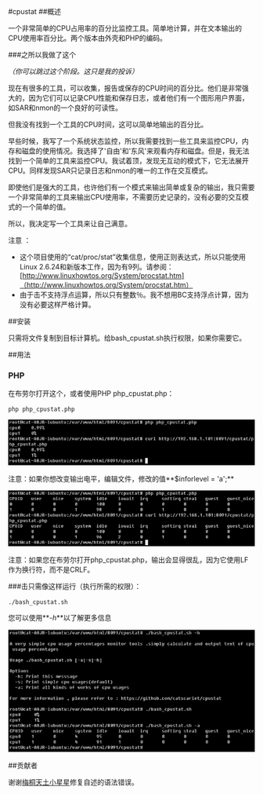 #cpustat
##概述

一个非常简单的CPU占用率的百分比监控工具。简单地计算，并在文本输出的CPU使用率百分比。两个版本由外壳和PHP的编码。

###之所以我做了这个

_（你可以跳过这个阶段。这只是我的投诉）_

现在有很多的工具，可以收集，报告或保存的CPU时间的百分比。他们是非常强大的，因为它们可以记录CPU性能和保存日志，或者他们有一个图形用户界面，如SAR和nmon的一个良好的可读性。

但我没有找到一个工具的CPU时间，这可以简单地输出的百分比。

早些时候，我写了一个系统状态监控，所以我需要找到一些工具来监控CPU，内存和磁盘的使用情况。我选择了'自由'和'东风'来观看内存和磁盘。但是，我无法找到一个简单的工具来监控CPU。我试着顶，发现无互动的模式下，它无法展开CPU。同样发现SAR只记录日志和nmon的唯一的工作在交互模式。

即使他们是强大的工具，也许他们有一个模式来输出简单或复杂的输出，我只需要一个非常简单的工具来输出CPU使用率，不需要历史记录的，没有必要的交互模式的一个简单的值。

所以，我决定写一个工具来让自己满意。

注意 ：
- 这个项目使用的“cat/proc/stat”收集信息，使用正则表达式，所以只能使用Linux 2.6.24和新版本工作，因为有9列。请参阅：[http://www.linuxhowtos.org/System/procstat.htm]（http://www.linuxhowtos.org/System/procstat.htm）
- 由于击不支持浮点运算，所以只有整数％。我不想用BC支持浮点计算，因为没有必要这样严格计算。

##安装

只需将文件复制到目标计算机。给bash_cpustat.sh执行权限，如果你需要它。

##用法

### PHP

在布劳尔打开这个，或者使用PHP php_cpustat.php：

```
php php_cpustat.php
```

![php_cpustat.php level=s](https://raw.githubusercontent.com/catscarlet/cpustat/master/snapshot/php_cpustat_s.png)

注意：如果你想改变输出电平，编辑文件，修改的值**$inforlevel = 'a';**

![php_cpustat.php level=a](https://raw.githubusercontent.com/catscarlet/cpustat/master/snapshot/php_cpustat_a.png)

注意：如果您在布劳尔打开php_cpustat.php，输出会显得很乱，因为它使用LF作为换行符，而不是CRLF。

###击只需像这样运行（执行所需的权限）：

```
./bash_cpustat.sh
```

您可以使用**_-h_**以了解更多信息

![bash_cpustat.sh](https://raw.githubusercontent.com/catscarlet/cpustat/master/snapshot/bash_cpustat.png)

##贡献者

谢谢[梅桐天土小星星](http://weibo.com/p/1005051861229632)修复自述的语法错误。
